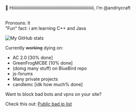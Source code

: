 👋 Hiiiiiiiiiiiiiiiiiiiiiiiiiiiiiiiiiiiiiiiiiiiiiiiiiiiiiiiiiiiiiiiiiiiiiiiiiiii, I’m @andriycraft
<br>
<br>

Pronouns: It
<br>
"Fun" fact: i am learning C++ and Java
<br>

![My GitHub stats](https://github-readme-stats.vercel.app/api?username=andriycraft&count_private=true)


Currently <s>working</s> dying on:

   * AC 2.0 [30% done]
   * GreenFrogMCBE [10% done]
   * (doing many stuff) on BlueBird repo
   * js-forums
   * Many private projects
   * candlemc [idk how much% done]

Want to block bad bots and vpns on your site?

Check this out: <a href="https://github.com/andriycraft/badips">Public bad ip list</a>
